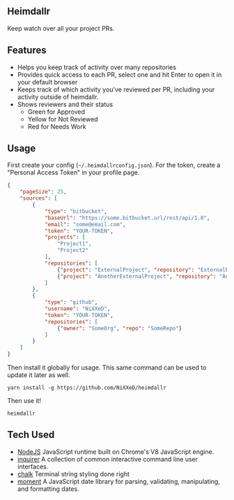 Heimdallr
---

Keep watch over all your project PRs.

Features
---
* Helps you keep track of activity over many repositories
* Provides quick access to each PR, select one and hit Enter to open it in your default browser
* Keeps track of which activity you've reviewed per PR, including your activity outside of heimdallr.
* Shows reviewers and their status
  * Green for Approved
  * Yellow for Not Reviewed
  * Red for Needs Work

Usage
---

First create your config (`~/.heimdallrconfig.json`). For the token, create a "Personal Access Token" in your profile page.

```json
{
    "pageSize": 25,
    "sources": [
        {
            "type": "bitbucket",
            "baseUrl": "https://some.bitbucket.url/rest/api/1.0",
            "email": "some@email.com",
            "token": "YOUR-TOKEN",
            "projects": [
                "Project1",
                "Project2"
            ],
            "repositories": [
                {"project": "ExternalProject", "repository": "ExternalRepo"},
                {"project": "AnotherExternalProject", "repository": "AnotherExternalRepo"}
            ]
        },
        {
            "type": "github",
            "username": "NiXXeD",
            "token": "YOUR-TOKEN",
            "repositories": [
                {"owner": "SomeOrg", "repo": "SomeRepo"}
            ]
        }   
    ]
}
```

Then install it globally for usage. This same command can be used to update it later as well.
```
yarn install -g https://github.com/NiXXeD/heimdallr
```

Then use it!
```
heimdallr
```

Tech Used
---
* [NodeJS](https://github.com/nodejs) JavaScript runtime built on Chrome's V8 JavaScript engine.
* [inquirer](https://github.com/SBoudrias/Inquirer.js) A collection of common interactive command line user interfaces.
* [chalk](https://github.com/chalk/chalk) Terminal string styling done right
* [moment](https://github.com/moment/moment/) A JavaScript date library for parsing, validating, manipulating, and formatting dates.
